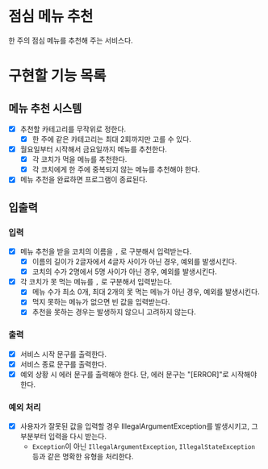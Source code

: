 # 점심 메뉴 추천

한 주의 점심 메뉴를 추천해 주는 서비스다.

# 구현할 기능 목록

## 메뉴 추천 시스템

- [x] 추천할 카테고리를 무작위로 정한다.
    - [x] 한 주에 같은 카테고리는 최대 2회까지만 고를 수 있다.
- [x] 월요일부터 시작해서 금요일까지 메뉴를 추천한다.
    - [x] 각 코치가 먹을 메뉴를 추천한다.
    - [x] 각 코치에게 한 주에 중복되지 않는 메뉴를 추천해야 한다.
- [x] 메뉴 추천을 완료하면 프로그램이 종료된다.

## 입출력

### 입력

- [x] 메뉴 추천을 받을 코치의 이름을 `,` 로 구분해서 입력받는다. 
  - [x] 이름의 길이가 2글자에서 4글자 사이가 아닌 경우, 예외를 발생시킨다.
  - [x] 코치의 수가 2명에서 5명 사이가 아닌 경우, 예외를 발생시킨다.

- [x] 각 코치가 못 먹는 메뉴를 `,` 로 구분해서 입력받는다.
    - [x] 메뉴 수가 최소 0개, 최대 2개의 못 먹는 메뉴가 아닌 경우, 예외를 발생시킨다. 
    - [x] 먹지 못하는 메뉴가 없으면 빈 값을 입력받는다.
    - [x] 추천을 못하는 경우는 발생하지 않으니 고려하지 않는다.

### 출력

- [x] 서비스 시작 문구를 출력한다.
- [x] 서비스 종료 문구를 출력한다.
- [x] 예외 상황 시 에러 문구를 출력해야 한다. 단, 에러 문구는 "[ERROR]"로 시작해야 한다.

### 예외 처리

- [x] 사용자가 잘못된 값을 입력할 경우 IllegalArgumentException를 발생시키고, 그 부분부터 입력을 다시 받는다.
    - `Exception`이 아닌 `IllegalArgumentException`, `IllegalStateException` 등과 같은 명확한 유형을 처리한다.
 
